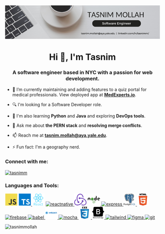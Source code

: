 ![MasterHead](https://github.com/Tasnimmollah/Tasnimmollah/blob/main/White%20Minimalist%20Personal%20LinkedIn%20Banner%20(1).png)

<h1 align="center">Hi 👋, I'm Tasnim </h1>
<h3 align="center">A software engineer based in NYC with a passion for web development.</h3>

- 🔭 I’m currently maintaining and adding features to a quiz portal for medical professionals. View deployed app at **<a href="https://www.medexperts.io/" target="blank">MedExperts.io</a>**.

- 🔍 I'm looking for a Software Developer role.

- 🌱 I'm also learning **Python** and **Java** and exploring **DevOps tools**.

- 💬 Ask me about **the PERN stack** and **resolving merge conflicts**.

- 📫 Reach me at **tasnim.mollah@aya.yale.edu**.

<!-- - 📄 View my **<a href="https://drive.google.com/file/d/1K2bdHlclJmT8ym6DNV42jUirnmXe7qXk/view?usp=sharing" target="blank">Resume</a>**. -->

- ⚡ Fun fact: I'm a geography nerd.

<h3 align="left">Connect with me:</h3> <p align="left">
<a href="https://linkedin.com/in/tasnimm" target="blank"><img align="center" src="https://raw.githubusercontent.com/rahuldkjain/github-profile-readme-generator/master/src/images/icons/Social/linked-in-alt.svg" alt="tasnimm" height="30" width="40" /></a>
</p>

<h3 align="left">Languages and Tools:</h3>
<p align="left"> <a href="https://developer.mozilla.org/en-US/docs/Web/JavaScript" target="_blank" rel="noreferrer"> <img src="https://raw.githubusercontent.com/devicons/devicon/master/icons/javascript/javascript-original.svg" alt="javascript" width="40" height="40"/></a> <a href="https://www.typescriptlang.org/" target="_blank" rel="noreferrer"> <img src="https://raw.githubusercontent.com/devicons/devicon/master/icons/typescript/typescript-original.svg" alt="typescript" width="40" height="40"/> </a><a href="https://reactjs.org/" target="_blank" rel="noreferrer"> <img src="https://raw.githubusercontent.com/devicons/devicon/master/icons/react/react-original-wordmark.svg" alt="react" width="40" height="40"/></a> <a href="https://reactnative.dev/" target="_blank" rel="noreferrer"> <img src="https://reactnative.dev/img/header_logo.svg" alt="reactnative" width="40" height="40"/> </a> <a href="https://redux.js.org" target="_blank" rel="noreferrer"> <img src="https://raw.githubusercontent.com/devicons/devicon/master/icons/redux/redux-original.svg" alt="redux" width="40" height="40"/></a> <a href="https://nodejs.org" target="_blank" rel="noreferrer"> <img src="https://raw.githubusercontent.com/devicons/devicon/master/icons/nodejs/nodejs-original-wordmark.svg" alt="nodejs" width="40" height="40"/> </a>  <a href="https://expressjs.com" target="_blank" rel="noreferrer"> <img src="https://www.geekandjob.com/uploads/wiki/2e5b0058b2d38158b21439fe06e9b8fabe3cb139.png" alt="express" width="80" height="40"/> </a><a href="https://www.postgresql.org" target="_blank" rel="noreferrer"> <img src="https://raw.githubusercontent.com/devicons/devicon/master/icons/postgresql/postgresql-original-wordmark.svg" alt="postgresql" width="40" height="40"/> </a><a href="https://www.w3.org/html/" target="_blank" rel="noreferrer"> <img src="https://raw.githubusercontent.com/devicons/devicon/master/icons/html5/html5-original-wordmark.svg" alt="html5" width="40" height="40"/> </a> <a href="https://firebase.google.com/" target="_blank" rel="noreferrer"> <img src="https://www.vectorlogo.zone/logos/firebase/firebase-icon.svg" alt="firebase" width="40" height="40"/> </a> <a href="https://babeljs.io/" target="_blank" rel="noreferrer"> <img src="https://img.stackshare.io/service/2739/-1wfGjNw.png" alt="babel" width="40" height="40"/> 
</a> <a href="https://webpack.js.org" target="_blank" rel="noreferrer"> <img src="https://raw.githubusercontent.com/devicons/devicon/d00d0969292a6569d45b06d3f350f463a0107b0d/icons/webpack/webpack-original-wordmark.svg" alt="webpack" width="40" height="40"/> </a> <a href="https://mochajs.org" target="_blank" rel="noreferrer"> <img src="https://www.vectorlogo.zone/logos/mochajs/mochajs-icon.svg" alt="mocha" width="40" height="40"/> </a> <a href="https://www.w3schools.com/css/" target="_blank" rel="noreferrer"> <img src="https://raw.githubusercontent.com/devicons/devicon/master/icons/css3/css3-original-wordmark.svg" alt="css3" width="40" height="40"/> </a> 
<a href="https://getbootstrap.com" target="_blank" rel="noreferrer"> <img src="https://raw.githubusercontent.com/devicons/devicon/master/icons/bootstrap/bootstrap-plain-wordmark.svg" alt="bootstrap" width="40" height="40"/> </a> <a href="https://tailwindcss.com/" target="_blank" rel="noreferrer"> <img src="https://www.vectorlogo.zone/logos/tailwindcss/tailwindcss-icon.svg" alt="tailwind" width="40" height="40"/> </a> <a href="https://www.figma.com/" target="_blank" rel="noreferrer"> <img src="https://www.vectorlogo.zone/logos/figma/figma-icon.svg" alt="figma" width="40" height="40"/> </a> <a href="https://git-scm.com/" target="_blank" rel="noreferrer"> <img src="https://www.vectorlogo.zone/logos/git-scm/git-scm-icon.svg" alt="git" width="40" height="40"/> </a>
 </p> 

<p><img align="left" src="https://github-readme-stats.vercel.app/api/top-langs?username=tasnimmollah&show_icons=true&locale=en&layout=compact" alt="tasnimmollah" /></p>

<!-- <p>&nbsp;<img align="center" src="https://github-readme-stats.vercel.app/api?username=tasnimmollah&show_icons=true&locale=en" alt="tasnimmollah" /></p> -->

<!-- <p><img align="center" src="https://github-readme-streak-stats.herokuapp.com/?user=tasnimmollah&" alt="tasnimmollah" /></p> -->
